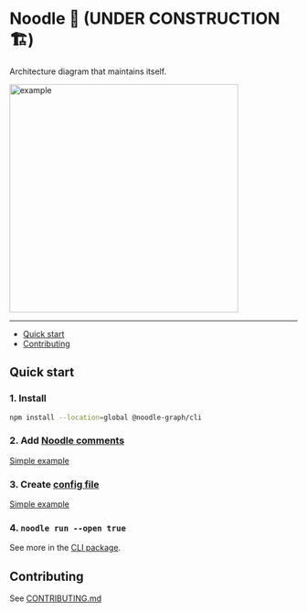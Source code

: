 # Noodle 🍜 (UNDER CONSTRUCTION 🏗️)

Architecture diagram that maintains itself.

<img src="./docs/img/basicExampleGraph.png" width="400" alt="example"/>

---

- [Quick start](#quick-start)
- [Contributing](#contributing)

## Quick start

### 1. Install

```bash
npm install --location=global @noodle-graph/cli
```

### 2. Add [Noodle comments](./packages/scanner/README.md#noodle-comment)

[Simple example](./examples/basic/someService/index.js)

### 3. Create [config file](./packages/cli/README.md#scan-config-file)

[Simple example](./examples/basic/noodle.json)

### 4. `noodle run --open true`

See more in the [CLI package](./packages/cli).

## Contributing

See [CONTRIBUTING.md](https://github.com/noodle-graph/monorepo/blob/master/CONTRIBUTING.md)

